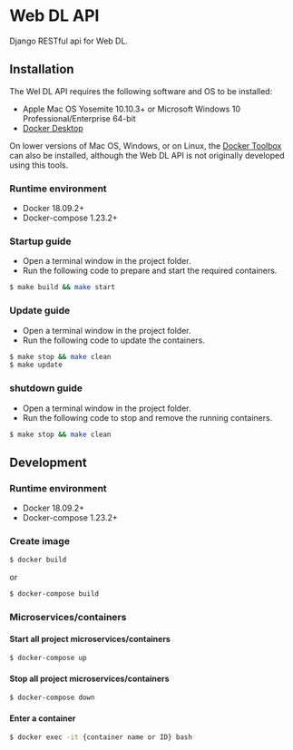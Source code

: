 # Web DL API

Django RESTful api for Web DL.

## Installation

The Wel DL API requires the following software and OS to be installed:

- Apple Mac OS Yosemite 10.10.3+ or Microsoft Windows 10 Professional/Enterprise 64-bit
- [Docker Desktop](https://www.docker.com/products/docker-desktop) 

On lower versions of Mac OS, Windows, or on Linux, the [Docker Toolbox](https://docs.docker.com/toolbox/toolbox_install_windows/) can also be installed, although the Web DL API is not originally developed using this tools.

### Runtime environment
- Docker 18.09.2+
- Docker-compose 1.23.2+

### Startup guide

 - Open a terminal window in the project folder.
 - Run the following code to prepare and start the required containers.

``` bash
$ make build && make start
```

### Update guide

 - Open a terminal window in the project folder.
 - Run the following code to update the containers.

``` bash
$ make stop && make clean
$ make update
```

### shutdown guide

 - Open a terminal window in the project folder.
 - Run the following code to stop and remove the running containers.

``` bash
$ make stop && make clean
```

## Development

### Runtime environment
- Docker 18.09.2+
- Docker-compose 1.23.2+

### Create image

``` bash
$ docker build
```
or
``` bash
$ docker-compose build
```

### Microservices/containers

#### Start all project microservices/containers

``` bash
$ docker-compose up
```

#### Stop all project microservices/containers
``` bash
$ docker-compose down
```

#### Enter a container
``` bash
$ docker exec -it {container name or ID} bash
```
